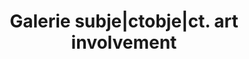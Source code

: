 ---
title: "Galerie subje|ctobje|ct. art involvement"
url: /berlin/galerie-subje-ctobje-ct-art-involvement/
shop: Kunst
---